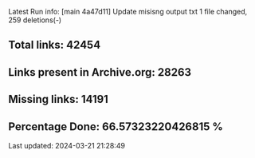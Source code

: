 Latest Run info: 
[main 4a47d11] Update misisng output txt
 1 file changed, 259 deletions(-)

## Total links: 42454

## Links present in Archive.org: 28263

## Missing links: 14191

## Percentage Done: 66.57323220426815 %


Last updated: 2024-03-21 21:28:49
